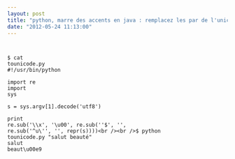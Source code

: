 ```yaml
---
layout: post
title: "python, marre des accents en java : remplacez les par de l'unicode !"
date: "2012-05-24 11:13:00"
---
```

<code><pre><br /><br />$ cat tounicode.py<br />#!/usr/bin/python<br /><br />import re<br />import sys<br /><br />s = sys.argv[1].decode('utf8')<br /><br />print re.sub('\\\\x', '\\u00', re.sub('\'$', '', re.sub('^u\'', '', repr(s))))<br /><br />$ python tounicode.py "salut beaut&eacute;"<br />salut beaut\u00e9<br /></pre></code>
